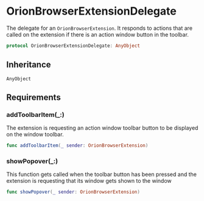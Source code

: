 # OrionBrowserExtensionDelegate

The delegate for an `OrionBrowserExtension`. It responds to actions that are called on the
extension if there is an action window button in the toolbar.

``` swift
protocol OrionBrowserExtensionDelegate: AnyObject 
```

## Inheritance

`AnyObject`

## Requirements

### addToolbarItem(\_:​)

The extension is requesting an action window toolbar button to be displayed on the window
toolbar.

``` swift
func addToolbarItem(_ sender: OrionBrowserExtension)
```

### showPopover(\_:​)

This function gets called when the toolbar button has been pressed and the extension is requesting
that its window gets shown to the window

``` swift
func showPopover(_ sender: OrionBrowserExtension)
```
